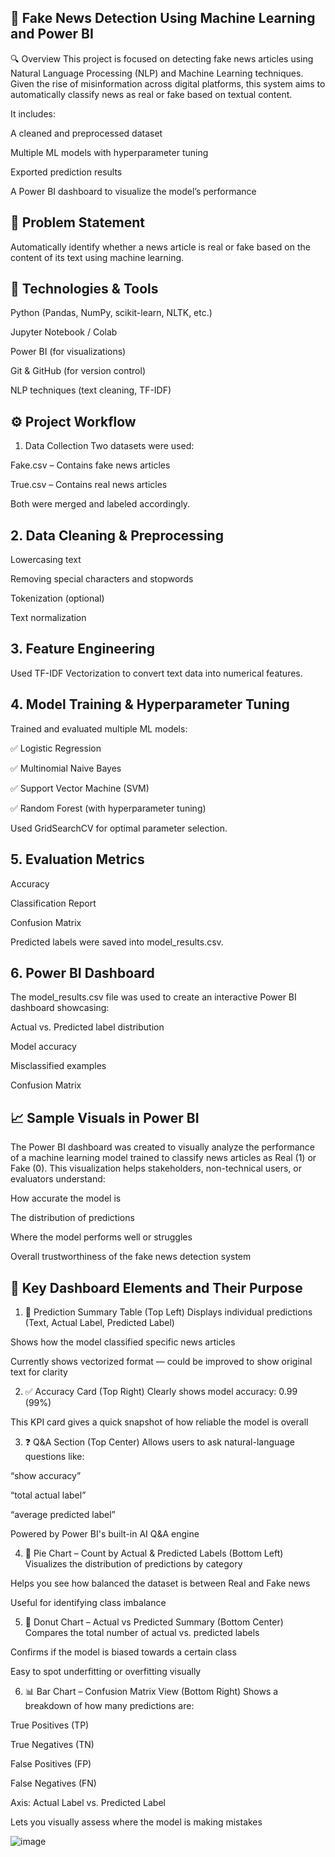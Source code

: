 ## 📰 Fake News Detection Using Machine Learning and Power BI

🔍 Overview
This project is focused on detecting fake news articles using Natural Language Processing (NLP) and Machine Learning techniques. Given the rise of misinformation across digital platforms, this system aims to automatically classify news as real or fake based on textual content.

It includes:

A cleaned and preprocessed dataset

Multiple ML models with hyperparameter tuning

Exported prediction results

A Power BI dashboard to visualize the model’s performance

## 📌 Problem Statement
Automatically identify whether a news article is real or fake based on the content of its text using machine learning.

## 🧠 Technologies & Tools
Python (Pandas, NumPy, scikit-learn, NLTK, etc.)

Jupyter Notebook / Colab

Power BI (for visualizations)

Git & GitHub (for version control)

NLP techniques (text cleaning, TF-IDF)

## ⚙️ Project Workflow
1. Data Collection
Two datasets were used:

Fake.csv – Contains fake news articles

True.csv – Contains real news articles

Both were merged and labeled accordingly.

## 2. Data Cleaning & Preprocessing
Lowercasing text

Removing special characters and stopwords

Tokenization (optional)

Text normalization

## 3. Feature Engineering
Used TF-IDF Vectorization to convert text data into numerical features.

## 4. Model Training & Hyperparameter Tuning
Trained and evaluated multiple ML models:

✅ Logistic Regression

✅ Multinomial Naive Bayes

✅ Support Vector Machine (SVM)

✅ Random Forest (with hyperparameter tuning)

Used GridSearchCV for optimal parameter selection.

## 5. Evaluation Metrics
Accuracy

Classification Report

Confusion Matrix

Predicted labels were saved into model_results.csv.

## 6. Power BI Dashboard
The model_results.csv file was used to create an interactive Power BI dashboard showcasing:

Actual vs. Predicted label distribution

Model accuracy

Misclassified examples

Confusion Matrix

## 📈 Sample Visuals in Power BI

The Power BI dashboard was created to visually analyze the performance of a machine learning model trained to classify news articles as Real (1) or Fake (0). This visualization helps stakeholders, non-technical users, or evaluators understand:

How accurate the model is

The distribution of predictions

Where the model performs well or struggles

Overall trustworthiness of the fake news detection system

## 📌 Key Dashboard Elements and Their Purpose
1. 🧾 Prediction Summary Table (Top Left)
Displays individual predictions (Text, Actual Label, Predicted Label)

Shows how the model classified specific news articles

Currently shows vectorized format — could be improved to show original text for clarity

2. ✅ Accuracy Card (Top Right)
Clearly shows model accuracy: 0.99 (99%)

This KPI card gives a quick snapshot of how reliable the model is overall

3. ❓ Q&A Section (Top Center)
Allows users to ask natural-language questions like:

“show accuracy”

“total actual label”

“average predicted label”

Powered by Power BI's built-in AI Q&A engine

4. 📘 Pie Chart – Count by Actual & Predicted Labels (Bottom Left)
Visualizes the distribution of predictions by category

Helps you see how balanced the dataset is between Real and Fake news

Useful for identifying class imbalance

5. 🔵 Donut Chart – Actual vs Predicted Summary (Bottom Center)
Compares the total number of actual vs. predicted labels

Confirms if the model is biased towards a certain class

Easy to spot underfitting or overfitting visually

6. 📊 Bar Chart – Confusion Matrix View (Bottom Right)
Shows a breakdown of how many predictions are:

True Positives (TP)

True Negatives (TN)

False Positives (FP)

False Negatives (FN)

Axis: Actual Label vs. Predicted Label

Lets you visually assess where the model is making mistakes




![image](https://github.com/user-attachments/assets/65f175b8-23fa-411a-ba0d-37decd3f04a3)


